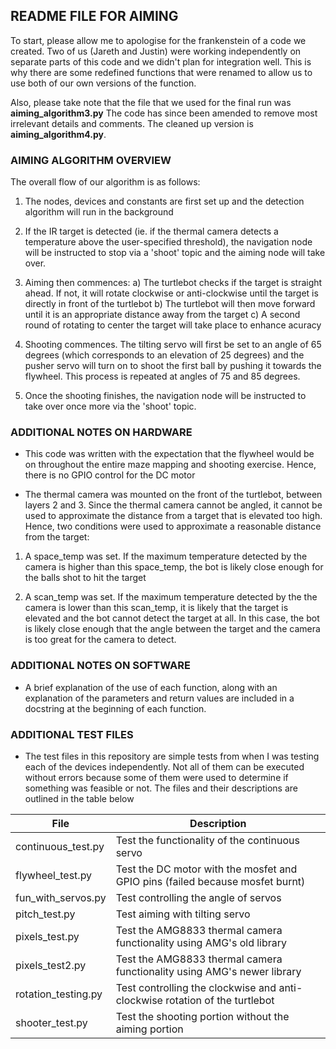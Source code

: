 ## ﻿README FILE FOR AIMING

To start, please allow me to apologise for the frankenstein of a code we created. 
Two of us (Jareth and Justin) were working independently on separate parts of this code and we didn't plan for integration well. This is why there are some redefined functions that were renamed to allow us to use both of our own versions of the function.

Also, please take note that the file that we used for the final run was **aiming_algorithm3.py**
The code has since been amended to remove most irrelevant details and comments. The cleaned up version is **aiming_algorithm4.py**.



### AIMING ALGORITHM OVERVIEW

The overall flow of our algorithm is as follows:

1. The nodes, devices and constants are first set up and the detection algorithm will run in the background

2. If the IR target is detected (ie. if the thermal camera detects a temperature above the user-specified threshold), the navigation node will be instructed to stop via a 'shoot' topic and the aiming node will take over.

3. Aiming then commences:
	a) The turtlebot checks if the target is straight ahead. If not, it will rotate 		clockwise or anti-clockwise until the target is directly in front of the turtlebot
        b) The turtlebot will then move forward until it is an appropriate distance away from 		the target
        c) A second round of rotating to center the target will take place to enhance acuracy
        
4. Shooting commences. The tilting servo will first be set to an angle of 65 degrees (which corresponds to an elevation of 25 degrees) and the pusher servo will turn on to shoot the first ball by pushing it towards the flywheel. This process is repeated at angles of 75 and 85 degrees.

5. Once the shooting finishes, the navigation node will be instructed to take over once more via the 'shoot' topic.



### ADDITIONAL NOTES ON HARDWARE

* This code was written with the expectation that the flywheel would be on throughout the entire maze mapping and shooting exercise. Hence, there is no GPIO control for the DC motor

* The thermal camera was mounted on the front of the turtlebot, between layers 2 and 3. Since the thermal camera cannot be angled, it cannot be used to approximate the distance from a target that is elevated too high. Hence, two conditions were used to approximate a reasonable distance from the target:

1) A space\_temp was set. If the maximum temperature detected by the camera is higher than this space\_temp, the bot is likely close enough for the balls shot to hit the target

2) A scan\_temp was set. If the maximum temperature detected by the the camera is lower than this scan\_temp, it is likely that the target is elevated and the bot cannot detect the target at all. In this case, the bot is likely close enough that the angle between the target and the camera is too great for the camera to detect. 



### ADDITIONAL NOTES ON SOFTWARE

* A brief explanation of the use of each function, along with an explanation of the parameters and return values are included in a docstring at the beginning of each function.



### ADDITIONAL TEST FILES

* The test files in this repository are simple tests from when I was testing each of the devices independently. Not all of them can be executed without errors because some of them were used to determine if something was feasible or not. The files and their descriptions are outlined in the table below

|File                |Description                                                                         |
|--------------------|------------------------------------------------------------------------------------|
|continuous_test.py  |Test the functionality of the continuous servo                                      |
|flywheel_test.py    |Test the DC motor with the mosfet and GPIO pins (failed because mosfet burnt)       |
|fun\_with\_servos.py|Test controlling the angle of servos                                                |
|pitch_test.py       |Test aiming with tilting servo                                                      |
|pixels_test.py      |Test the AMG8833 thermal camera functionality using AMG's old library               |
|pixels_test2.py     |Test the AMG8833 thermal camera functionality using AMG's newer library             |
|rotation_testing.py |Test controlling the clockwise and anti-clockwise rotation of the turtlebot         |
|shooter_test.py     |Test the shooting portion without the aiming portion                                |








